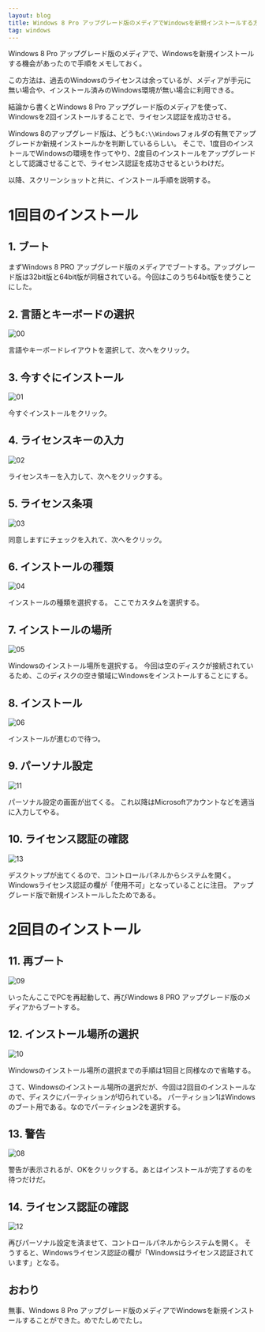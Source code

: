 ```yaml
---
layout: blog
title: Windows 8 Pro アップグレード版のメディアでWindowsを新規インストールする方法
tag: windows
---
```




Windows 8 Pro アップグレード版のメディアで、Windowsを新規インストールする機会があったので手順をメモしておく。

この方法は、過去のWindowsのライセンスは余っているが、メディアが手元に無い場合や、インストール済みのWindows環境が無い場合に利用できる。

結論から書くとWindows 8 Pro アップグレード版のメディアを使って、Windowsを2回インストールすることで、ライセンス認証を成功させる。

Windows 8のアップグレード版は、どうも`C:\\Windows`フォルダの有無でアップグレードか新規インストールかを判断しているらしい。
そこで、1度目のインストールでWindowsの環境を作ってやり、2度目のインストールをアップグレードとして認識させることで、ライセンス認証を成功させるというわけだ。

以降、スクリーンショットと共に、インストール手順を説明する。

# 1回目のインストール

## 1. ブート

まずWindows 8 PRO アップグレード版のメディアでブートする。アップグレード版は32bit版と64bit版が同梱されている。今回はこのうち64bit版を使うことにした。

## 2. 言語とキーボードの選択 

![00](/assets/2013_11_27_windows8_00.jpg)

言語やキーボードレイアウトを選択して、次へをクリック。

## 3. 今すぐにインストール

![01](/assets/2013_11_27_windows8_01.jpg)

今すぐインストールをクリック。

## 4. ライセンスキーの入力

![02](/assets/2013_11_27_windows8_02.jpg)

ライセンスキーを入力して、次へをクリックする。

## 5. ライセンス条項

![03](/assets/2013_11_27_windows8_03.jpg)

同意しますにチェックを入れて、次へをクリック。

## 6. インストールの種類

![04](/assets/2013_11_27_windows8_04.jpg)

インストールの種類を選択する。
ここでカスタムを選択する。

## 7. インストールの場所

![05](/assets/2013_11_27_windows8_05.jpg)

Windowsのインストール場所を選択する。
今回は空のディスクが接続されているため、このディスクの空き領域にWindowsをインストールすることにする。

## 8. インストール

![06](/assets/2013_11_27_windows8_06.jpg)

インストールが進むので待つ。

## 9. パーソナル設定

![11](/assets/2013_11_27_windows8_11.jpg)

パーソナル設定の画面が出てくる。
これ以降はMicrosoftアカウントなどを適当に入力してやる。

## 10. ライセンス認証の確認

![13](/assets/2013_11_27_windows8_13.jpg)

デスクトップが出てくるので、コントロールパネルからシステムを開く。
Windowsライセンス認証の欄が「使用不可」となっていることに注目。
アップグレード版で新規インストールしたためである。

# 2回目のインストール

## 11. 再ブート

![09](/assets/2013_11_27_windows8_09.jpg)

いったんここでPCを再起動して、再びWindows 8 PRO アップグレード版のメディアからブートする。

## 12. インストール場所の選択

![10](/assets/2013_11_27_windows8_10.jpg)

Windowsのインストール場所の選択までの手順は1回目と同様なので省略する。

さて、Windowsのインストール場所の選択だが、今回は2回目のインストールなので、ディスクにパーティションが切られている。
パーティション1はWindowsのブート用である。なのでパーティション2を選択する。

## 13. 警告

![08](/assets/2013_11_27_windows8_08.jpg)

警告が表示されるが、OKをクリックする。あとはインストールが完了するのを待つだけだ。

## 14. ライセンス認証の確認

![12](/assets/2013_11_27_windows8_12.jpg)

再びパーソナル設定を済ませて、コントロールパネルからシステムを開く。
そうすると、Windowsライセンス認証の欄が「Windowsはライセンス認証されています」となる。

## おわり

無事、Windows 8 Pro アップグレード版のメディアでWindowsを新規インストールすることができた。めでたしめでたし。
